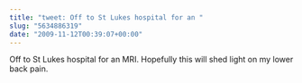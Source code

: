 ```yaml
---
title: "tweet: Off to St Lukes hospital for an "
slug: "5634886319"
date: "2009-11-12T00:39:07+00:00"
---
```

Off to St Lukes hospital for an MRI. Hopefully this will shed light on my lower back pain.